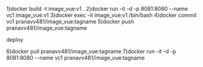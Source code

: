 1)docker build -t image_vue:v1 .
2)docker run -it -d -p 8081:8080 --name vc1 image_vue:v1
3)docker exec -it image_vue:v1 /bin/bash
4)docker commit vc1 pranavv481/image_vue:tagname
5)docker push pranavv481/image_vue:tagname

deploy

6)docker pull pranavv481/image_vue:tagname
7)docker run -it -d -p 8081:8080 --name vc1 pranavv481/image_vue:tagname